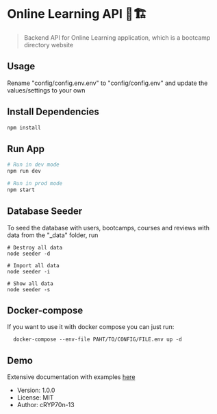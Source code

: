 
# Online Learning API 🎉🏗

> Backend API for Online Learning application, which is a bootcamp directory website

## Usage

Rename "config/config.env.env" to "config/config.env" and update the values/settings to your own

## Install Dependencies

```bash
npm install
```

## Run App

``` bash
# Run in dev mode
npm run dev

# Run in prod mode
npm start
```

## Database Seeder

To seed the database with users, bootcamps, courses and reviews with data from the "\_data" folder, run

``` node
# Destroy all data
node seeder -d

# Import all data
node seeder -i

# Show all data
node seeder -s
```

## Docker-compose

If you want to use it with docker compose you can just run:

```docker
  docker-compose --env-file PAHT/TO/CONFIG/FILE.env up -d
```

## Demo

Extensive documentation with examples [here](https://documenter.getpostman.com/view/10545349/TVev6RWA)

- Version: 1.0.0
- License: MIT
- Author: cRYP70n-13
